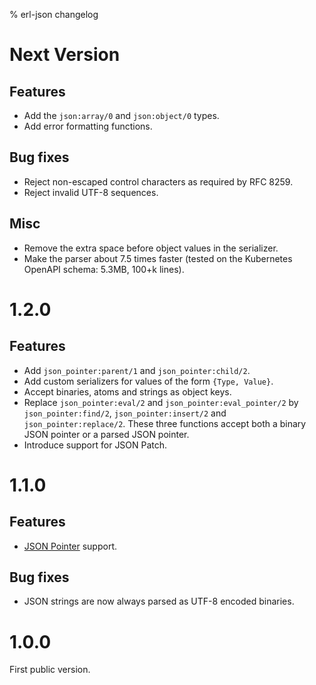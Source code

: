 % erl-json changelog

# Next Version
## Features
- Add the `json:array/0` and `json:object/0` types.
- Add error formatting functions.
## Bug fixes
- Reject non-escaped control characters as required by RFC 8259.
- Reject invalid UTF-8 sequences.
## Misc
- Remove the extra space before object values in the serializer.
- Make the parser about 7.5 times faster (tested on the Kubernetes OpenAPI
  schema: 5.3MB, 100+k lines).

# 1.2.0
## Features
- Add `json_pointer:parent/1` and `json_pointer:child/2`.
- Add custom serializers for values of the form `{Type, Value}`.
- Accept binaries, atoms and strings as object keys.
- Replace `json_pointer:eval/2` and `json_pointer:eval_pointer/2` by
  `json_pointer:find/2`, `json_pointer:insert/2` and
  `json_pointer:replace/2`. These three functions accept both a binary JSON
  pointer or a parsed JSON pointer.
- Introduce support for JSON Patch.

# 1.1.0
## Features
- [JSON Pointer](https://tools.ietf.org/html/rfc6901) support.
## Bug fixes
- JSON strings are now always parsed as UTF-8 encoded binaries.

# 1.0.0
First public version.
